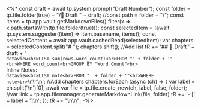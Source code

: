 <%* 
const draft = await tp.system.prompt("Draft Number"); 
const folder = tp.file.folder(true) + "/📝 Draft " + draft;
//const path = folder + "/";
const items = tp.app.vault.getMarkdownFiles().filter(x => x.path.startsWith(tp.file.folder(true)));
const selectedItem = (await tp.system.suggester((item) => item.basename, items));
const selectedContent = await app.vault.cachedRead(selectedItem);
var chapters = selectedContent.split("# ");
chapters.shift();
//Add list
tR += '## 📝 Draft ' + draft + '<br>```dataview<br>LIST sum(rows.word_count)<br>FROM "' + folder + '"<br>WHERE word_count<br>GROUP BY "Word Count"<br>```<br>Inline Notes:<br>```dataview<br>LIST note<br>FROM "' + folder + '"<br>WHERE note<br>```\n\n\n';
//Add chapters
chapters.forEach (async (ch) => {
	var label = ch.split('\n')[0];
	await var file = tp.file.create_new(ch, label, false, folder);
	//var link = tp.app.filemanager.generateMarkdownLink(file, folder)
	tR += '- [' + label + ']\n';
});
tR += "\n\n";
-%>
